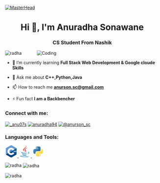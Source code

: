 [![MasterHead](https://1.bp.blogspot.com/-7A4WynwLsM...
)](https://rishavchanda.io
)


<h1 align="center">Hi 👋, I'm Anuradha Sonawane</h1>
<h3 align="center">CS Student From Nashik</h3>
<img align="right" alt="Coding" width="400" src="https://www.shutterstock.com/image-vector/young-woman-writes-code-on-260nw-1731157933.jpg">


<p align="left"> <img src="https://komarev.com/ghpvc/?username=radha&label=Profile%20views&color=0e75b6&style=flat" alt="radha" /> </p>

- 🌱 I’m currently learning **Full Stack Web Development & Google cloude Skills**

- 💬 Ask me about **C++,Python,Java**

- 📫 How to reach me **anurson.sc@gmail.com**

- ⚡ Fun fact **I am a Backbencher**

<h3 align="left">Connect with me:</h3>
<p align="left">
<a href="https://instagram.com/_anu07s" target="blank"><img align="center" src="https://raw.githubusercontent.com/rahuldkjain/github-profile-readme-generator/master/src/images/icons/Social/instagram.svg" alt="_anu07s" height="30" width="40" /></a>
<a href="https://www.codechef.com/users/anuradha94" target="blank"><img align="center" src="https://cdn.jsdelivr.net/npm/simple-icons@3.1.0/icons/codechef.svg" alt="anuradha94" height="30" width="40" /></a>
<a href="https://www.hackerrank.com/profile/anurson_sc" target="blank"><img align="center" src="https://raw.githubusercontent.com/rahuldkjain/github-profile-readme-generator/master/src/images/icons/Social/hackerrank.svg" alt="@anurson_sc" height="30" width="40" /></a>
</p>

<h3 align="left">Languages and Tools:</h3>
<p align="left"> <a href="https://www.w3schools.com/cpp/" target="_blank" rel="noreferrer"> <img src="https://raw.githubusercontent.com/devicons/devicon/master/icons/cplusplus/cplusplus-original.svg" alt="cplusplus" width="40" height="40"/> </a> <a href="https://www.java.com" target="_blank" rel="noreferrer"> <img src="https://raw.githubusercontent.com/devicons/devicon/master/icons/java/java-original.svg" alt="java" width="40" height="40"/> </a> <a href="https://www.python.org" target="_blank" rel="noreferrer"> <img src="https://raw.githubusercontent.com/devicons/devicon/master/icons/python/python-original.svg" alt="python" width="40" height="40"/> </a> </p>

<p><img align="left" src="https://github-readme-stats.vercel.app/api/top-langs?username=radha&show_icons=true&locale=en&layout=compact" alt="radha" /></p>

<p>&nbsp;<img align="center" src="https://github-readme-stats.vercel.app/api?username=radha&show_icons=true&locale=en" alt="radha" /></p>

<p><img align="center" src="https://github-readme-streak-stats.herokuapp.com/?user=radha&" alt="radha" /></p>
